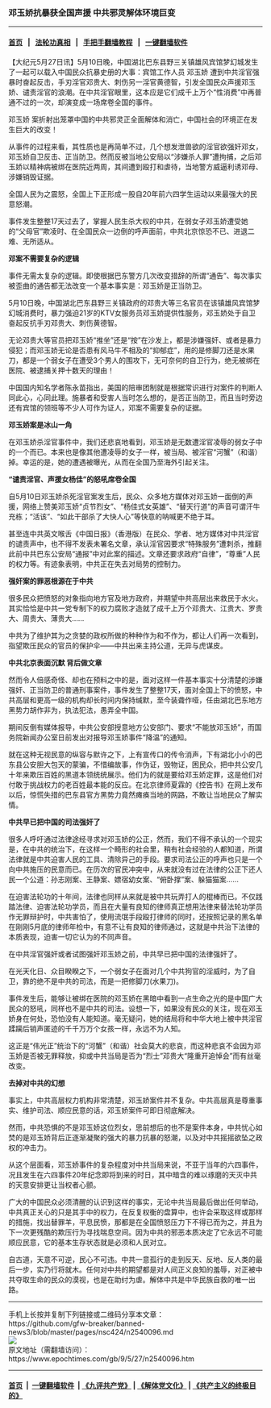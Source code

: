 ### 邓玉娇抗暴获全国声援 中共邪灵解体环境巨变
------------------------

#### [首页](https://github.com/gfw-breaker/banned-news3/blob/master/README.md) &nbsp;&nbsp;|&nbsp;&nbsp; [法轮功真相](https://github.com/begood0513/basic/blob/master/README.md)  &nbsp;&nbsp;|&nbsp;&nbsp; [手把手翻墙教程](https://github.com/gfw-breaker/guides/wiki)  &nbsp;&nbsp;|&nbsp;&nbsp; [一键翻墙软件](https://github.com/gfw-breaker/nogfw/blob/master/README.md)  



<div><p>
 【大纪元5月27日讯】5月10日晚，中国湖北巴东县野三关镇雄风宾馆梦幻城发生了一起可以载入中国民众抗暴史册的大事：宾馆工作人员
 <ok href="https://www.epochtimes.com/gb/tag/%E9%82%93%E7%8E%89%E5%A8%87.html">
  邓玉娇
 </ok>
 遭到中共淫官强暴时奋起反击，手刃淫官邓贵大、刺伤另一淫官黄德智，引发全国民众声援邓玉娇、谴责淫官的浪潮。在中共淫官眼里，这本应是它们成千上万个“性消费”中再普通不过的一次，却演变成一场席卷全国的事件。
</p>
<p>
 <ok href="https://www.epochtimes.com/gb/tag/%E9%82%93%E7%8E%89%E5%A8%87.html">
  邓玉娇
 </ok>
 案折射出笼罩中国的中共邪灵正全面解体和消亡，中国社会的环境正在发生巨大的改变！
</p>
<p>
 从事件的过程来看，其性质也是再简单不过，几个想发泄兽欲的淫官欲强奸邓女，邓玉娇自卫反击、正当防卫。然而反被当地公安局以“涉嫌杀人罪”遭拘捕，之后邓玉娇以精神病被绑在医院近两周，其间遭到殴打和虐待，当地警方威逼利诱邓母、涉嫌销毁证据。
</p>
<p>
 全国人民为之震怒，全国上下正形成一股自20年前六四学生运动以来最强大的民意怒潮。
</p>
<p>
 事件发生整整17天过去了，掌握人民生杀大权的中共，在弱女子邓玉娇遭受她的“父母官”欺凌时、在全国民众一边倒的呼声面前，中共北京惊恐不已、进退二难、无所适从。
</p>
<p>
 <b>
  邓案不需要复杂的逻辑
 </b>
</p>
<p>
 事件无需太复杂的逻辑。即使根据巴东警方几次改变措辞的所谓“通告”、每次事实被歪曲的通告都无法改变一个基本事实是：邓玉娇是正当防卫。
</p>
<p>
 5月10日晚，中国湖北巴东县野三关镇政府的邓贵大等三名官员在该镇雄风宾馆梦幻城消费时，暴力强迫21岁的KTV女服务员邓玉娇提供性服务，邓玉娇处于自卫奋起反抗手刃邓贵大、刺伤黄德智。
</p>
<p>
 无论邓贵大等官员把邓玉娇“推坐”还是“按”在沙发上，都是涉嫌强奸、或者是暴力侵犯；而邓玉娇无论是否患有风马牛不相及的“抑郁症”，用的是修脚刀还是水果刀，都是一个弱女子在遭受3个男人的围攻下，无可奈何的自卫行为，绝无被绑在医院、被逮捕关押十数天的理由！
</p>
<p>
 中国国内知名学者陈永苗指出，美国的陪审团制就是根据常识进行对案件的判断人同此心，心同此理。施暴者和受害人当时怎么想的，是否正当防卫，而且当时旁边还有宾馆的领班等不少人可作为证人，邓案不需要复杂的证据。
</p>
<p>
 <b>
  邓玉娇案是冰山一角
 </b>
</p>
<p>
 在邓玉娇杀淫官事件中，我们还悲哀地看到，邓玉娇是无数遭淫官凌辱的弱女子中的一个而已。本来也是像其他遭凌辱的女子一样，被当局、被淫官“河蟹”（和谐）掉。幸运的是，她的遭遇被曝光，从而在全国乃至海外引起关注。
</p>
<p>
 <b>
  “谴责淫官、声援女杨佳”的怒吼席卷全国
 </b>
</p>
<p>
 自5月10日邓玉娇杀死淫官案发生后，民众、众多地方媒体对邓玉娇一面倒的声援，网络上赞美邓玉娇“贞节烈女”、“杨佳式女英雄”、“替天行道”的声音可谓汗牛充栋；“活该”、“如此干部杀了大快人心”等快意的呐喊更不绝于耳。
</p>
<p>
 甚至连中共英文喉舌《中国日报》（香港版）在民众、学者、地方媒体对中共淫官的谴责声中，也不得不发表未署名文章，承认淫官因要求“特殊服务”遭刺杀，推翻此前中共巴东公安局“通报”中对此案的描述。文章还要求政府“自律”，“尊重”人民的权力等。有迹象表明，中共正在失去对局势的控制力。
</p>
<p>
 <b>
  强奸案的罪恶根源在于中共
 </b>
</p>
<p>
 很多民众把愤怒的对象指向地方官及地方政府，并期望中共高层出来救民于水火。其实恰恰是中共一党专制下的权力腐败才造就了成千上万个邓贵大、江贵大、罗贵大、周贵大、薄贵大……
</p>
<p>
 中共为了维护其为之贪婪的政权所做的种种作为和不作为，都让人们再一次看到，指望欺压民众的官员的保护伞——中共出来主持公道，无异与虎谋皮。
</p>
<p>
 <b>
  中共北京表面沉默 背后做文章
 </b>
</p>
<p>
 然而令人倍感奇怪、却也在预料之中的是，面对这样一件基本事实十分清楚的涉嫌强奸、正当防卫的普通刑事案件，事件发生了整整17天，面对全国上下的愤怒，中共高层和更高一级的机构却长时间内保持缄默，至今装聋作哑，任由湖北巴东地方黑势力胡作非为，执法犯法，愚弄全中国。
</p>
<p>
 期间反倒有媒体报导，中共公安部授意地方公安部门、要求“不能放邓玉娇”，而国务院新闻办公室日前发出对报导邓玉娇事件“降温”的通知。
</p>
<p>
 就在这种无视民意的纵容与默许之下，上有宣传口的传令消声，下有湖北小小的巴东县公安胆大包天的蒙骗，不惜编故事，作伪证，毁物证，困民众，把中共公安几十年来欺压百姓的黑道本领统统展示。他们为的就是要给邓玉娇定罪，这是他们对付敢于挑战权力的老百姓最本能的反应。在北京律师夏霖的《控告书》在网上发布以后，惊慌失措的巴东县官方黑势力竟然瘫痪当地的网路，不敢让当地民众了解实情。
</p>
<p>
 <b>
  中共早已把中国的司法强奸了
 </b>
</p>
<p>
 很多人呼吁通过法律途经寻求对邓玉娇的公正，然而，我们不得不承认的一个现实是，在中共的统治下，在这样一个畸形的社会里，稍有社会经验的人都知道，所谓法律就是中共迫害人民的工具、清除异己的手段。要求司法公正的呼声也只是一个向中共施压的民意而已。在历次的官民冲突中，从来就没有过在法律的公正下还人民一个公道：孙志刚案、王静案、嫖宿幼女案、“俯卧撑”案、躲猫猫案……
</p>
<p>
 在迫害法轮功的十年间，法律也同样从来就是被中共玩弄打人的棍棒而已。不仅践踏法律、迫害法轮功学员，而且在大量有良知的律师真正想用法律来替法轮功学员作无罪辩护时，中共害怕了，使用流氓手段殴打律师的同时，还按照记录的黑名单在刚刚5月底的律师年检中，有意不让有良知的律师通过，这就是中共治下法律的本质表现，迫害一切它认为的不同声音。
</p>
<p>
 在中共淫官强奸或者试图强奸邓玉娇之前，中共早已把中国的法律强奸了。
</p>
<p>
 在光天化日、众目睽睽之下，一个弱女子在面对几个中共狗官的淫威时，为了自卫，靠的绝不是中共的司法，而是一把修脚刀(水果刀)。
</p>
<p>
 事件发生后，能够让被绑在医院的邓玉娇在黑暗中看到一点生命之光的是中国广大民众的怒吼，同样也不是中共的司法。设想一下，如果没有民众的关注，现在邓玉娇身在何处，恐怕没有人能知道。毫无疑问，她的结局将和中华大地上被中共淫官蹂躏后销声匿迹的千千万万个女孩一样，永远不为人知。
</p>
<p>
 这正是“伟光正”统治下的“河蟹”（和谐）社会莫大的悲哀，而这种悲哀不会因为邓玉娇是否被无罪释放，抑或中共当局是否为“烈士”邓贵大“隆重开追悼会”而有丝毫改变。
</p>
<p>
 <b>
  去掉对中共的幻想
 </b>
</p>
<p>
 事实上，中共高层权力机构非常清楚，邓玉娇案件并不复杂。中共高层真是尊重事实、维护司法、顺应民意的话，邓玉娇案件可即日彻底解决。
</p>
<p>
 然而，中共恐惧的不是邓玉娇这位烈女，思前想后的也不是案件本身，中共忧心如焚的是邓玉娇背后正逐渐凝聚的强大的暴力抗暴的怒潮，以及对中共摇摇欲坠之政权的冲击力。
</p>
<p>
 从这个层面看，邓玉娇事件的复杂程度对中共当局来说，不亚于当年的六四事件，况且发生在六四事件20年纪念即将到来的时日，其中暗含的难以琢磨的天灭中共的天意安排更让当权者心颤。
</p>
<p>
 广大的中国民众必须清醒的认识到这样的事实，无论中共当局最后做出任何举动，中共真正关心的只是其手中的权力，在反复权衡的盘算中，也许会采取这样或那样的措施，找出替罪羊，平息民愤，那都是在全国愤怒压力下不得已而为之，并且为下一次更残酷的欺压行为寻找喘息空间。因为中共的邪恶本质决定了它永远不可能顺应民意，它的基本生存状态就是必须和人民对立。
</p>
<p>
 自古道，天意不可逆，民心不可违。中共一意孤行的走到反天、反地、反人类的最后一步，实乃行将就木。任何对中共的期望都是对人间正义良知的羞辱，对正被中共夺取生命的民众的漠视，也是在助纣为虐。解体中共是中华民族自救的唯一出路。
 <font color="#ffffff">
  (http://www.dajiyuan.com)
 </font>
 <br/>
 <center>
  <!--font class=GY16>本文只代表作者的观点和陈述</font-->
 </center>
</p>
</div>
<hr/>
手机上长按并复制下列链接或二维码分享本文章：<br/>
https://github.com/gfw-breaker/banned-news3/blob/master/pages/nsc424/n2540096.md <br/>
<a href='https://github.com/gfw-breaker/banned-news3/blob/master/pages/nsc424/n2540096.md'><img src='https://github.com/gfw-breaker/banned-news3/blob/master/pages/nsc424/n2540096.md.png'/></a> <br/>
原文地址（需翻墙访问）：https://www.epochtimes.com/gb/9/5/27/n2540096.htm


------------------------
#### [首页](https://github.com/gfw-breaker/banned-news3/blob/master/README.md) &nbsp;|&nbsp; [一键翻墙软件](https://github.com/gfw-breaker/nogfw/blob/master/README.md) &nbsp;| [《九评共产党》](https://github.com/gfw-breaker/9ping.md/blob/master/README.md#九评之一评共产党是什么) | [《解体党文化》](https://github.com/gfw-breaker/jtdwh.md/blob/master/README.md) | [《共产主义的终极目的》](https://github.com/gfw-breaker/gczydzjmd.md/blob/master/README.md)


<img src='http://gfw-breaker.win/banned-news3/pages/nsc424/n2540096.md' width='0px' height='0px'/>